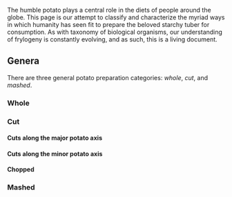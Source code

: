 The humble potato plays a central role in the diets of people around the globe.
This page is our attempt to classify and characterize the myriad ways in which
humanity has seen fit to prepare the beloved starchy tuber for consumption. As
with taxonomy of biological organisms, our understanding of frylogeny is
constantly evolving, and as such, this is a living document.

## Genera 

There are three general potato preparation categories: *whole*, *cut*, and
*mashed*.   


### Whole

### Cut

#### Cuts along the major potato axis

#### Cuts along the minor potato axis

#### Chopped

### Mashed
